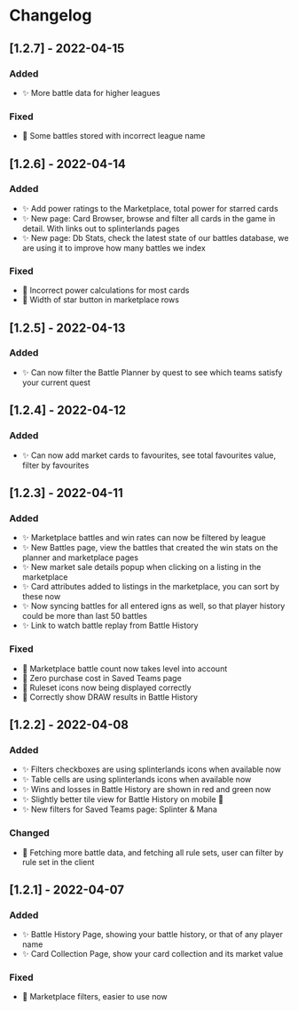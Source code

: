 # Changelog

<!-- https://keepachangelog.com/en/1.0.0/ -->

## [1.2.7] - 2022-04-15

### Added

- ✨ More battle data for higher leagues

### Fixed

- 🐛 Some battles stored with incorrect league name

## [1.2.6] - 2022-04-14

### Added

- ✨ Add power ratings to the Marketplace, total power for starred cards
- ✨ New page: Card Browser, browse and filter all cards in the game in detail. With links out to splinterlands pages
- ✨ New page: Db Stats, check the latest state of our battles database, we are using it to improve how many battles we index

### Fixed

- 🐛 Incorrect power calculations for most cards
- 🐛 Width of star button in marketplace rows

## [1.2.5] - 2022-04-13

### Added

- ✨ Can now filter the Battle Planner by quest to see which teams satisfy your current quest

## [1.2.4] - 2022-04-12

### Added

- ✨ Can now add market cards to favourites, see total favourites value, filter by favourites

## [1.2.3] - 2022-04-11

### Added

- ✨ Marketplace battles and win rates can now be filtered by league
- ✨ New Battles page, view the battles that created the win stats on the planner and marketplace pages
- ✨ New market sale details popup when clicking on a listing in the marketplace
- ✨ Card attributes added to listings in the marketplace, you can sort by these now
- ✨ Now syncing battles for all entered igns as well, so that player history could be more than last 50 battles
- ✨ Link to watch battle replay from Battle History

### Fixed

- 🐛 Marketplace battle count now takes level into account
- 🐛 Zero purchase cost in Saved Teams page
- 🐛 Ruleset icons now being displayed correctly
- 🐛 Correctly show DRAW results in Battle History

## [1.2.2] - 2022-04-08

### Added

- ✨ Filters checkboxes are using splinterlands icons when available now
- ✨ Table cells are using splinterlands icons when available now
- ✨ Wins and losses in Battle History are shown in red and green now
- ✨ Slightly better tile view for Battle History on mobile 🙂
- ✨ New filters for Saved Teams page: Splinter & Mana

### Changed

- 🔨 Fetching more battle data, and fetching all rule sets, user can filter by rule set in the client

## [1.2.1] - 2022-04-07

### Added

- ✨ Battle History Page, showing your battle history, or that of any player name
- ✨ Card Collection Page, show your card collection and its market value

### Fixed

- 🐛 Marketplace filters, easier to use now

